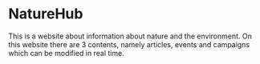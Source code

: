 # NatureHub
This is a website about information about nature and the environment. On this website there are 3 contents, namely articles, events and campaigns which can be modified in real time.
